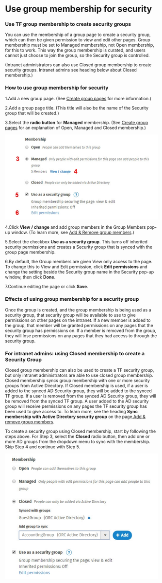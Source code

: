 # Use group membership for security



### Use TF group membership to create security groups

You can use the membership of a group page to create a security group, which can then be given permission to view and edit other pages. Group membership must be set to Managed membership, not Open membership, for this to work. This way the group membership is curated, and users cannot just choose to join the group, so the Security group is controlled.  
  
\(Intranet administrators can also use Closed group membership to create security groups. Intranet admins see heading below about Closed membership.\)

### How to use group membership for security

1.Add a new group page. \(See [Create group pages](../add-pages-and-sections/add-a-group-page/create-group-pages.md) for more information.\)

2.Add a group page title. \(This title will also be the name of the Security group that will be created.\)

3.Select the **radio button** for **Managed** membership. \(See [Create group pages](../add-pages-and-sections/add-a-group-page/create-group-pages.md) for an explanation of Open, Managed and Closed membership.\)

![](../../.gitbook/assets/1%20%2851%29.jpg)



4.Click **View / change** and add group members in the Group Members pop-up window. \(To learn more, see [Add & Remove group members](https://community.thoughtfarmer.com/content/105812).\)

5.Select the checkbox **Use as a security group**. This turns off inherited security permissions and creates a Security group that is synced with the group page membership.

6.By default, the Group members are given View only access to the page. To change this to View and Edit permission, click **Edit permissions** and change the setting beside the Security group name in the Security pop-up window, then click **Done**.

7.Continue editing the page or click **Save**.

### Effects of using group membership for a security group

Once the group is created, and the group membership is being used as a security group, that security group will be available to use to give permissions on other pages on the intranet. If a new member is added to the group, that member will be granted permissions on any pages that the security group has permissions on. If a member is removed from the group, they will lose permissions on any pages that they had access to through the security group.

### For intranet admins: using Closed membership to create a Security Group

Closed group membership can also be used to create a TF security group, but only intranet administrators are able to use closed group membership. Closed membership syncs group membership with one or more security groups from Active Directory. If Closed membership is used, if a user is added to the synced AD Security group, they will be added to the synced TF group. If a user is removed from the synced AD Security group, they will be removed from the synced TF group. A user added to the AD security group will receive permissions on any pages the TF security group has been used to give access to. To learn more, see the heading **Sync membership with Active Directory security group** on the page[ Add & remove group members](../add-pages-and-sections/add-a-group-page/add-and-remove-group-members.md).  
  
To create a security group using Closed membership, start by following the steps above. For Step 3, select the **Closed** radio button, then add one or more AD groups from the dropdown menu to sync with the membership. Skip Step 4 and continue with Step 5.

![](../../.gitbook/assets/2%20%2830%29.jpg)



